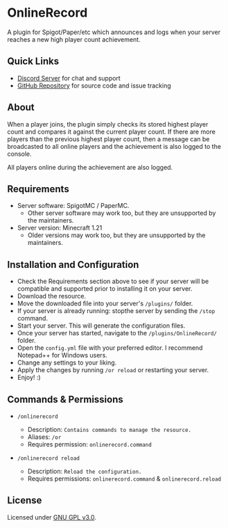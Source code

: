 # OnlineRecord

A plugin for Spigot/Paper/etc which announces and logs when your server reaches a new high player count achievement.

## Quick Links

* [Discord Server](https://discord.gg/arcaneplugins-752310043214479462) for chat and support
* [GitHub Repository](https://github.com/lokka30/OnlineRecord) for source code and issue tracking

## About

When a player joins, the plugin simply checks its stored highest player count and compares it against the current player
count. If there are more players than the previous highest player count, then a message can be broadcasted to all online
players and the achievement is also logged to the console.

All players online during the achievement are also logged.

## Requirements

* Server software: SpigotMC / PaperMC.
  * Other server software may work too, but they are unsupported by the maintainers.
* Server version: Minecraft 1.21
  * Older versions may work too, but they are unsupported by the maintainers.

## Installation and Configuration

* Check the Requirements section above to see if your server will be compatible and supported prior to installing it on
  your server.
* Download the resource.
* Move the downloaded file into your server's `/plugins/` folder.
* If your server is already running: stopthe server by sending the `/stop` command.
* Start your server. This will generate the configuration files.
* Once your server has started, navigate to the `/plugins/OnlineRecord/` folder.
* Open the `config.yml` file with your preferred editor. I recommend Notepad++ for Windows users.
* Change any settings to your liking.
* Apply the changes by running `/or reload` or restarting your server.
* Enjoy! :)

## Commands & Permissions

* `/onlinerecord`
    * Description: `Contains commands to manage the resource.`
    * Aliases: `/or`
    * Requires permission: `onlinerecord.command`

* `/onlinerecord reload`
    * Description: `Reload the configuration.`
    * Requires permissions: `onlinerecord.command` & `onlinerecord.reload`

## License

Licensed under [GNU GPL v3.0](LICENSE.md).
